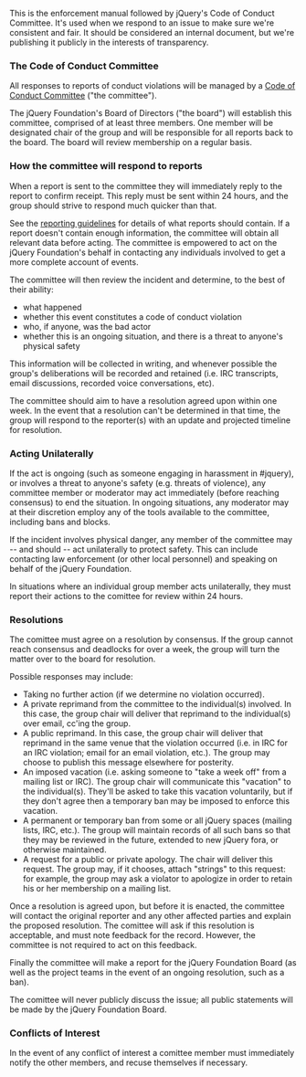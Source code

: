 <script>{
	"title": "jQuery Foundation Code of Conduct - Enforcement Manual",
	"pageTemplate": "page-conduct.php"
}</script>

This is the enforcement manual followed by jQuery's Code of Conduct Committee. It's used when we respond to an issue to make sure we're consistent and fair. It should be considered an internal document, but we're publishing it publicly in the interests of transparency.

### The Code of Conduct Committee

All responses to reports of conduct violations will be managed by a [Code of Conduct Committee](https://jquery.org/conduct/comittee/) ("the committee").

The jQuery Foundation's Board of Directors ("the board") will establish this committee, comprised of at least three members. One member will be designated chair of the group and will be responsible for all reports back to the board. The board will review membership on a regular basis.

### How the committee will respond to reports

When a report is sent to the committee they will immediately reply to the report to confirm receipt. This reply must be sent within 24 hours, and the group should strive to respond much quicker than that.

See the [reporting guidelines](https://www.jquery.org/conduct/reporting/) for details of what reports should contain. If a report doesn't contain enough information, the committee will obtain all relevant data before acting. The committee is empowered to act on the jQuery Foundation's behalf in contacting any individuals involved to get a more complete account of events.

The committee will then review the incident and determine, to the best of their ability:

*   what happened
*   whether this event constitutes a code of conduct violation
*   who, if anyone, was the bad actor
*   whether this is an ongoing situation, and there is a threat to anyone's physical safety

This information will be collected in writing, and whenever possible the group's deliberations will be recorded and retained (i.e. IRC transcripts, email discussions, recorded voice conversations, etc).

The committee should aim to have a resolution agreed upon within one week. In the event that a resolution can't be determined in that time, the group will respond to the reporter(s) with an update and projected timeline for resolution.

### Acting Unilaterally

If the act is ongoing (such as someone engaging in harassment in #jquery), or involves a threat to anyone's safety (e.g. threats of violence), any committee member or moderator may act immediately (before reaching consensus) to end the situation. In ongoing situations, any moderator may at their discretion employ any of the tools available to the committee, including bans and blocks.

If the incident involves physical danger, any member of the committee may -- and should -- act unilaterally to protect safety. This can include contacting law enforcement (or other local personnel) and speaking on behalf of the jQuery Foundation.

In situations where an individual group member acts unilaterally, they must report their actions to the comittee for review within 24 hours.

### Resolutions

The comittee must agree on a resolution by consensus. If the group cannot reach consensus and deadlocks for over a week, the group will turn the matter over to the board for resolution.

Possible responses may include:

*   Taking no further action (if we determine no violation occurred).
*   A private reprimand from the committee to the individual(s) involved. In this case, the group chair will deliver that reprimand to the individual(s) over email, cc'ing the group.
*   A public reprimand. In this case, the group chair will deliver that reprimand in the same venue that the violation occurred (i.e. in IRC for an IRC violation; email for an email violation, etc.). The group may choose to publish this message elsewhere for posterity.
*   An imposed vacation (i.e. asking someone to "take a week off" from a mailing list or IRC). The group chair will communicate this "vacation" to the individual(s). They'll be asked to take this vacation voluntarily, but if they don't agree then a temporary ban may be imposed to enforce this vacation.
*   A permanent or temporary ban from some or all jQuery spaces (mailing lists, IRC, etc.). The group will maintain records of all such bans so that they may be reviewed in the future, extended to new jQuery fora, or otherwise maintained.
*   A request for a public or private apology. The chair will deliver this request. The group may, if it chooses, attach "strings" to this request: for example, the group may ask a violator to apologize in order to retain his or her membership on a mailing list.

Once a resolution is agreed upon, but before it is enacted, the committee will contact the original reporter and any other affected parties and explain the proposed resolution. The comittee will ask if this resolution is acceptable, and must note feedback for the record. However, the committee is not required to act on this feedback.

Finally the committee will make a report for the jQuery Foundation Board (as well as the project teams in the event of an ongoing resolution, such as a ban).

The comittee will never publicly discuss the issue; all public statements will be made by the jQuery Foundation Board.

### Conflicts of Interest

In the event of any conflict of interest a comittee member must immediately notify the other members, and recuse themselves if necessary.
